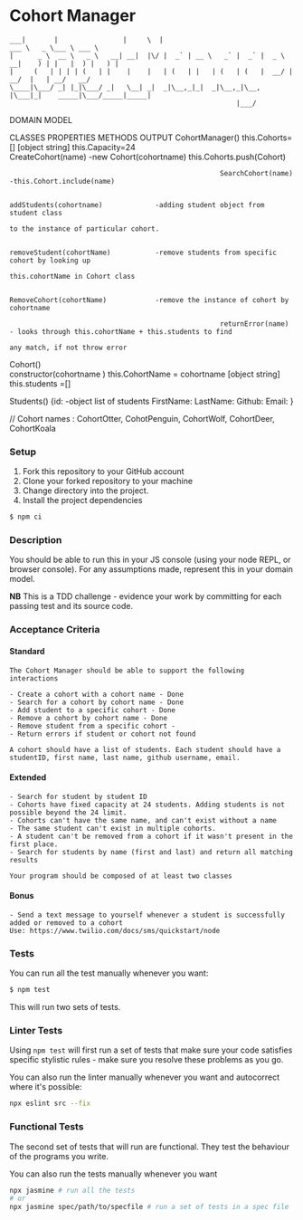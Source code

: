 # Cohort Manager

```
___|       |                |     \  |                                   ___ \   _ \___ \ ___ \  
|      _ \  __ \   _ \   __| __|  |\/ |  _` | __ \   _` |  _` |  _ \  __|    ) | |   |  ) |   ) |
|     (   | | | | (   | |    |    |   | (   | |   | (   | (   |  __/ |      __/  |   | __/   __/  
\____|\___/ _| |_|\___/ _|   \__| _|  _|\__,_|_|  _|\__,_|\__, |\___|_|    _____|\___/_____|_____|
                                                        |___/                                    
```
DOMAIN MODEL

CLASSES                 PROPERTIES                      METHODS                             OUTPUT
CohortManager()         this.Cohorts=[]                                                     [object string]
                        this.Capacity=24             
                                                        CreateCohort(name)                  -new Cohort(cohortname) this.Cohorts.push(Cohort)
                                                        
                                                        SearchCohort(name)                  -this.Cohort.include(name)

                                                        addStudents(cohortname)             -adding student object from student class
                                                                                            to the instance of particular cohort.

                                                        removeStudent(cohortName)           -remove students from specific cohort by looking up
                                                                                            this.cohortName in Cohort class        

                                                        RemoveCohort(cohortName)            -remove the instance of cohort by cohortname
                                                        
                                                        returnError(name)                   - looks through this.cohortName + this.students to find 
                                                                                                any match, if not throw error

Cohort()                 
                        constructor(cohortname )
                        this.CohortName = cohortname                                            [object string]
                        this.students =[]                          
                                                                                    
Students()              {id:                                                                 -object list of students 
                        FirstName:
                        LastName:
                        Github:
                        Email:
                        }

// Cohort names : CohortOtter, CohotPenguin, CohortWolf, CohortDeer, CohortKoala
### Setup

1. Fork this repository to your GitHub account
2. Clone your forked repository to your machine
3. Change directory into the project.
4. Install the project dependencies

```sh
$ npm ci
```

### Description

You should be able to run this in your JS console (using your node REPL, or browser console). For any assumptions made, represent this in your domain model.

**NB** This is a TDD challenge - evidence your work by committing for each passing test and its source code.

### Acceptance Criteria

#### Standard
```
The Cohort Manager should be able to support the following interactions

- Create a cohort with a cohort name - Done
- Search for a cohort by cohort name - Done
- Add student to a specific cohort - Done
- Remove a cohort by cohort name - Done
- Remove student from a specific cohort -
- Return errors if student or cohort not found

A cohort should have a list of students. Each student should have a studentID, first name, last name, github username, email.
```

#### Extended
```
- Search for student by student ID
- Cohorts have fixed capacity at 24 students. Adding students is not possible beyond the 24 limit.
- Cohorts can't have the same name, and can't exist without a name
- The same student can't exist in multiple cohorts.
- A student can't be removed from a cohort if it wasn't present in the first place.
- Search for students by name (first and last) and return all matching results

Your program should be composed of at least two classes
```

#### Bonus
```
- Send a text message to yourself whenever a student is successfully added or removed to a cohort
Use: https://www.twilio.com/docs/sms/quickstart/node
```


### Tests
You can run all the test manually whenever you want:
```sh
$ npm test
```

This will run two sets of tests.

### Linter Tests
Using `npm test` will first run a set of tests that make sure your code satisfies specific stylistic rules - make sure you resolve these problems as you go.

You can also run the linter manually whenever you want and autocorrect where it's possible:
```sh
npx eslint src --fix
```

### Functional Tests
The second set of tests that will run are functional. They test the behaviour of the programs you write.

You can also run the tests manually whenever you want
```sh
npx jasmine # run all the tests
# or
npx jasmine spec/path/to/specfile # run a set of tests in a spec file


